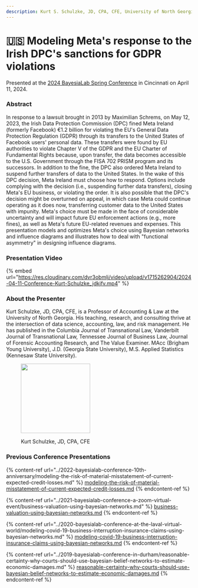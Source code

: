 ```yaml
---
description: Kurt S. Schulzke, JD, CPA, CFE, University of North Georgia
---
```


# 🇺🇸 Modeling Meta's response to the Irish DPC's sanctions for GDPR violations

Presented at the [2024 BayesiaLab Spring Conference](./) in Cincinnati on April 11, 2024.

### Abstract

In response to a lawsuit brought in 2013 by Maximilian Schrems, on May 12, 2023, the Irish Data Protection Commission (DPC) fined Meta Ireland (formerly Facebook) €1.2 billion for violating the EU's General Data Protection Regulation (GDPR) through its transfers to the United States of Facebook users' personal data. These transfers were found by EU authorities to violate Chapter V of the GDPR and the EU Charter of Fundamental Rights because, upon transfer, the data becomes accessible to the U.S. Government through the FISA 702 PRISM program and its successors. In addition to the fine, the DPC also ordered Meta Ireland to suspend further transfers of data to the United States. In the wake of this DPC decision, Meta Ireland must choose how to respond. Options include complying with the decision (i.e., suspending further data transfers), closing Meta's EU business, or violating the order. It is also possible that the DPC's decision might be overturned on appeal, in which case Meta could continue operating as it does now, transferring customer data to the United States with impunity. Meta's choice must be made in the face of considerable uncertainty and will impact future EU enforcement actions (e.g., more fines), as well as Meta's future EU-related revenues and expenses. This presentation models and optimizes Meta's choice using Bayesian networks and influence diagrams and illustrates how to deal with "functional asymmetry" in designing influence diagrams.

### Presentation Video

{% embed url="https://res.cloudinary.com/dvr3obmlj/video/upload/v1715262904/2024-04-11-Conference-Kurt-Schulzke_jdkjfv.mp4" %}

### About the Presenter

Kurt Schulzke, JD, CPA, CFE, is a Professor of Accounting & Law at the University of North Georgia. His teaching, research, and consulting thrive at the intersection of data science, accounting, law, and risk management. He has published in the Columbia Journal of Transnational Law, Vanderbilt Journal of Transnational Law, Tennessee Journal of Business Law, Journal of Forensic Accounting Research, and The Value Examiner. MAcc (Brigham Young University), J.D. (Georgia State University), M.S. Applied Statistics (Kennesaw State University).

<figure><img src="https://res.cloudinary.com/dvr3obmlj/image/upload/v1705694569/Kurt_Schulzke_grw9mf.jpg" alt="" width="188"><figcaption><p>Kurt Schulzke, JD, CPA, CFE</p></figcaption></figure>

### Previous Conference Presentations

{% content-ref url="../2022-bayesialab-conference-10th-anniversary/modeling-the-risk-of-material-misstatement-of-current-expected-credit-losses.md" %}
[modeling-the-risk-of-material-misstatement-of-current-expected-credit-losses.md](../2022-bayesialab-conference-10th-anniversary/modeling-the-risk-of-material-misstatement-of-current-expected-credit-losses.md)
{% endcontent-ref %}

{% content-ref url="../2021-bayesialab-conference-a-zoom-virtual-event/business-valuation-using-bayesian-networks.md" %}
[business-valuation-using-bayesian-networks.md](../2021-bayesialab-conference-a-zoom-virtual-event/business-valuation-using-bayesian-networks.md)
{% endcontent-ref %}

{% content-ref url="../2020-bayesialab-conference-at-the-laval-virtual-world/modeling-covid-19-business-interruption-insurance-claims-using-bayesian-networks.md" %}
[modeling-covid-19-business-interruption-insurance-claims-using-bayesian-networks.md](../2020-bayesialab-conference-at-the-laval-virtual-world/modeling-covid-19-business-interruption-insurance-claims-using-bayesian-networks.md)
{% endcontent-ref %}

{% content-ref url="../2019-bayesialab-conference-in-durham/reasonable-certainty-why-courts-should-use-bayesian-belief-networks-to-estimate-economic-damages.md" %}
[reasonable-certainty-why-courts-should-use-bayesian-belief-networks-to-estimate-economic-damages.md](../2019-bayesialab-conference-in-durham/reasonable-certainty-why-courts-should-use-bayesian-belief-networks-to-estimate-economic-damages.md)
{% endcontent-ref %}
